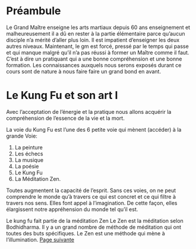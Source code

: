 # Préambule
Le Grand Maître enseigne les arts martiaux depuis 60 ans enseignement et malheureusement il a dû en rester à la partie  élémentaire parce qu’aucun disciple n’a mérité d’aller plus loin. Il est impatient d’enseigner les deux autres niveaux. Maintenant, le gm est forcé, pressé par le temps qui passe et qui manque malgré qu’il n’a pas réussi à former un Maître comme il faut. C’est à dire un pratiquant qui a une bonne compréhension et une bonne formation. Les connaissances auxquels nous serons exposés durant ce cours sont de nature à nous faire faire un grand bond en avant.
# Le Kung Fu et son art I

Avec l’acceptation de l’énergie et la pratique nous allons acquérir la compréhension de l’essence de la vie et la mort.

La voie du Kung Fu est l’une des 6 petite voie qui mènent (accéder) à la grande Voie:
1. La peinture
2. Les échecs
3. La musique
4. La poésie
5. Le Kung Fu
6. La Méditation Zen.

Toutes augmentent la capacité de l’esprit. Sans ces voies, on ne peut comprendre le monde qu’à travers ce qui est concret et ce qui filtre à travers nos sens. Elles font appel à l’imagination. De cette façon, elles élargissent notre appréhension du monde tel qu’il est.

Le kung fu fait partie de la méditation Zen
Le Zen est la méditation selon Bodhidharma. Il y a un grand nombre de méthode de méditation qui ont toutes des buts spécifiques. Le Zen est une méthode qui mène à l’illumination. 
[Page suivante](2024-01-07-02.md)
